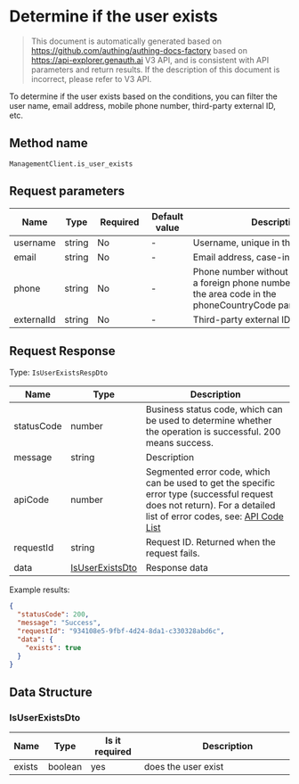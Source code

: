 # Determine if the user exists

<!--
Warning⚠️:
Do not modify this document directly,
https://github.com/Authing/authing-docs-factory
Use this project to generate
-->

<LastUpdated />

> This document is automatically generated based on https://github.com/authing/authing-docs-factory based on https://api-explorer.genauth.ai V3 API, and is consistent with API parameters and return results. If the description of this document is incorrect, please refer to V3 API.

To determine if the user exists based on the conditions, you can filter the user name, email address, mobile phone number, third-party external ID, etc.

## Method name

`ManagementClient.is_user_exists`

## Request parameters

| Name       | Type   | <div style="width:80px">Required</div> | <div style="width:60px">Default value</div> | <div style="width:300px">Description</div>                                                                                       | <div style="width:200px">Sample value</div> |
| ---------- | ------ | -------------------------------------- | ------------------------------------------- | -------------------------------------------------------------------------------------------------------------------------------- | ------------------------------------------- |
| username   | string | No                                     | -                                           | Username, unique in the user pool                                                                                                | `bob`                                       |
| email      | string | No                                     | -                                           | Email address, case-insensitive                                                                                                  | `test@example.com`                          |
| phone      | string | No                                     | -                                           | Phone number without area code. If it is a foreign phone number, please specify the area code in the phoneCountryCode parameter. | `188xxxx8888`                               |
| externalId | string | No                                     | -                                           | Third-party external ID                                                                                                          | `10010`                                     |

## Request Response

Type: `IsUserExistsRespDto`

| Name       | Type                                           | Description                                                                                                                                                                                                                                                                                                                                  |
| ---------- | ---------------------------------------------- | -------------------------------------------------------------------------------------------------------------------------------------------------------------------------------------------------------------------------------------------------------------------------------------------------------------------------------------------- |
| statusCode | number                                         | Business status code, which can be used to determine whether the operation is successful. 200 means success.                                                                                                                                                                                                                                 |
| message    | string                                         | Description                                                                                                                                                                                                                                                                                                                                  |
| apiCode    | number                                         | Segmented error code, which can be used to get the specific error type (successful request does not return). For a detailed list of error codes, see: [API Code List](https://api-explorer.genauth.ai/?tag=group/%E5%BC%80%E5%8F%91%E5%87%86%E5%A4%87#tag/%E5%BC%80%E5%8F%91%E5%87%86%E5%A4%87/%E9%94%99%E8%AF%AF%E5%A4%84%E7%90%86/apiCode) |
| requestId  | string                                         | Request ID. Returned when the request fails.                                                                                                                                                                                                                                                                                                 |
| data       | <a href="#IsUserExistsDto">IsUserExistsDto</a> | Response data                                                                                                                                                                                                                                                                                                                                |

Example results:

```json
{
  "statusCode": 200,
  "message": "Success",
  "requestId": "934108e5-9fbf-4d24-8da1-c330328abd6c",
  "data": {
    "exists": true
  }
}
```

## Data Structure

### <a id="IsUserExistsDto"></a> IsUserExistsDto

| Name   | Type    | <div style="width:80px">Is it required</div> | <div style="width:300px">Description</div> | <div style="width:200px">Example value</div> |
| ------ | ------- | -------------------------------------------- | ------------------------------------------ | -------------------------------------------- |
| exists | boolean | yes                                          | does the user exist                        | `true`                                       |
